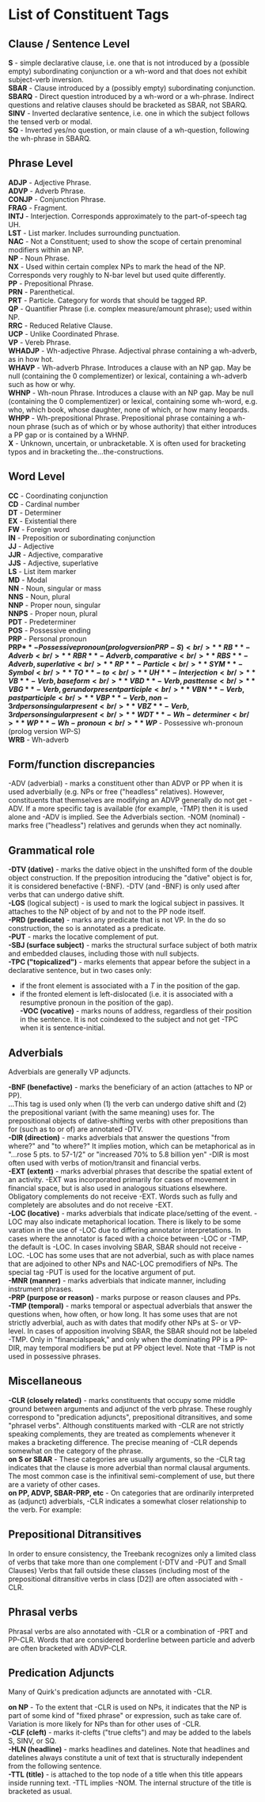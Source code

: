 # List of Constituent Tags


## Clause / Sentence Level

**S** - simple declarative clause, i.e. one that is not introduced by a (possible empty) subordinating conjunction or a wh-word and that does not exhibit subject-verb inversion.<br />
**SBAR** - Clause introduced by a (possibly empty) subordinating conjunction.<br />
**SBARQ** - Direct question introduced by a wh-word or a wh-phrase. Indirect questions and relative clauses should be bracketed as SBAR, not SBARQ.<br />
**SINV** - Inverted declarative sentence, i.e. one in which the subject follows the tensed verb or modal.<br />
**SQ** - Inverted yes/no question, or main clause of a wh-question, following the wh-phrase in SBARQ.<br />

## Phrase Level

**ADJP** - Adjective Phrase.<br />
**ADVP** - Adverb Phrase.<br />
**CONJP** - Conjunction Phrase.<br />
**FRAG** - Fragment.<br />
**INTJ** - Interjection. Corresponds approximately to the part-of-speech tag UH.<br />
**LST** - List marker. Includes surrounding punctuation.<br />
**NAC** - Not a Constituent; used to show the scope of certain prenominal modifiers within an NP.<br />
**NP** - Noun Phrase.<br />
**NX** - Used within certain complex NPs to mark the head of the NP. Corresponds very roughly to N-bar level but used quite differently.<br />
**PP** - Prepositional Phrase.<br />
**PRN** - Parenthetical.<br />
**PRT** - Particle. Category for words that should be tagged RP.<br />
**QP** - Quantifier Phrase (i.e. complex measure/amount phrase); used within NP.<br />
**RRC** - Reduced Relative Clause.<br />
**UCP** - Unlike Coordinated Phrase.<br />
**VP** - Vereb Phrase.<br />
**WHADJP** - Wh-adjective Phrase. Adjectival phrase containing a wh-adverb, as in how hot.<br />
**WHAVP** - Wh-adverb Phrase. Introduces a clause with an NP gap. May be null (containing the 0 complementizer) or lexical, containing a wh-adverb such as how or why.<br />
**WHNP** - Wh-noun Phrase. Introduces a clause with an NP gap. May be null (containing the 0 complementizer) or lexical, containing some wh-word, e.g. who, which book, whose daughter, none of which, or how many leopards.<br />
**WHPP** - Wh-prepositional Phrase. Prepositional phrase containing a wh-noun phrase (such as of which or by whose authority) that either introduces a PP gap or is contained by a WHNP.<br />
**X** - Unknown, uncertain, or unbracketable. X is often used for bracketing typos and in bracketing the...the-constructions.<br />


## Word Level

**CC** - Coordinating conjunction<br />
**CD** - Cardinal number<br />
**DT** - Determiner<br />
**EX** - Existential there<br />
**FW** - Foreign word<br />
**IN** - Preposition or subordinating conjunction<br />
**JJ** - Adjective<br />
**JJR** - Adjective, comparative<br />
**JJS** - Adjective, superlative<br />
**LS** - List item marker<br />
**MD** - Modal<br />
**NN** - Noun, singular or mass<br />
**NNS** - Noun, plural<br />
**NNP** - Proper noun, singular<br />
**NNPS** - Proper noun, plural<br />
**PDT** - Predeterminer<br />
**POS** - Possessive ending<br />
**PRP** - Personal pronoun<br />
**PRP$** - Possessive pronoun (prolog version PRP-S)<br />
**RB** - Adverb<br />
**RBR** - Adverb, comparative<br />
**RBS** - Adverb, superlative<br />
**RP** - Particle<br />
**SYM** - Symbol<br />
**TO** - to<br />
**UH** - Interjection<br />
**VB** - Verb, base form<br />
**VBD** - Verb, past tense<br />
**VBG** - Verb, gerund or present participle<br />
**VBN** - Verb, past participle<br />
**VBP** - Verb, non-3rd person singular present<br />
**VBZ** - Verb, 3rd person singular present<br />
**WDT** - Wh-determiner<br />
**WP** - Wh-pronoun<br />
**WP$** - Possessive wh-pronoun (prolog version WP-S)<br />
**WRB** - Wh-adverb<br />


## Form/function discrepancies

-ADV (adverbial) - marks a constituent other than ADVP or PP when it is used adverbially (e.g. NPs or free ("headless" relatives). However, constituents that themselves are modifying an ADVP generally do not get -ADV. If a more specific tag is available (for example, -TMP) then it is used alone and -ADV is implied. See the Adverbials section.
-NOM (nominal) - marks free ("headless") relatives and gerunds when they act nominally.


## Grammatical role

**-DTV (dative)** - marks the dative object in the unshifted form of the double object construction. If the preposition introducing the "dative" object is for, it is considered benefactive (-BNF). -DTV (and -BNF) is only used after verbs that can undergo dative shift.<br />
**-LGS** (logical subject) - is used to mark the logical subject in passives. It attaches to the NP object of by and not to the PP node itself.<br />
**-PRD (predicate)** - marks any predicate that is not VP. In the do so construction, the so is annotated as a predicate.<br />
**-PUT** - marks the locative complement of put.<br />
**-SBJ (surface subject)** - marks the structural surface subject of both matrix and embedded clauses, including those with null subjects.<br />
**-TPC ("topicalized")** - marks elements that appear before the subject in a declarative sentence, but in two cases only:<br />
- if the front element is associated with a *T* in the position of the gap.<br />
- if the fronted element is left-dislocated (i.e. it is associated with a resumptive pronoun in the position of the gap).<br />
**-VOC (vocative)** - marks nouns of address, regardless of their position in the sentence. It is not coindexed to the subject and not get -TPC when it is sentence-initial.<br />


##  Adverbials

Adverbials are generally VP adjuncts.

**-BNF (benefactive)** - marks the beneficiary of an action (attaches to NP or PP). <br />
...This tag is used only when (1) the verb can undergo dative shift and (2) the prepositional variant (with the same meaning) uses for. The prepositional objects of dative-shifting verbs with other prepositions than for (such as to or of) are annotated -DTV.<br />
**-DIR (direction)** - marks adverbials that answer the questions "from where?" and "to where?" It implies motion, which can be metaphorical as in "...rose 5 pts. to 57-1/2" or "increased 70% to 5.8 billion yen" -DIR is most often used with verbs of motion/transit and financial verbs.<br />
**-EXT (extent)** - marks adverbial phrases that describe the spatial extent of an activity. -EXT was incorporated primarily for cases of movement in financial space, but is also used in analogous situations elsewhere. Obligatory complements do not receive -EXT. Words such as fully and completely are absolutes and do not receive -EXT. <br />
**-LOC (locative)** - marks adverbials that indicate place/setting of the event. -LOC may also indicate metaphorical location. There is likely to be some varation in the use of -LOC due to differing annotator interpretations. In cases where the annotator is faced with a choice between -LOC or -TMP, the default is -LOC. In cases involving SBAR, SBAR should not receive -LOC. -LOC has some uses that are not adverbial, such as with place names that are adjoined to other NPs and NAC-LOC premodifiers of NPs. The special tag -PUT is used for the locative argument of put.<br />
**-MNR (manner)** - marks adverbials that indicate manner, including instrument phrases.<br />
**-PRP (purpose or reason)** - marks purpose or reason clauses and PPs.<br />
**-TMP (temporal)** - marks temporal or aspectual adverbials that answer the questions when, how often, or how long. It has some uses that are not strictly adverbial, auch as with dates that modify other NPs at S- or VP-level. In cases of apposition involving SBAR, the SBAR should not be labeled -TMP. Only in "financialspeak," and only when the dominating PP is a PP-DIR, may temporal modifiers be put at PP object level. Note that -TMP is not used in possessive phrases. <br />

## Miscellaneous

**-CLR (closely related)** - marks constituents that occupy some middle ground between arguments and adjunct of the verb phrase. These roughly correspond to "predication adjuncts", prepositional ditransitives, and some "phrasel verbs". Although constituents marked with -CLR are not strictly speaking complements, they are treated as complements whenever it makes a bracketing difference. The precise meaning of -CLR depends somewhat on the category of the phrase.<br />
**on S or SBAR** - These categories are usually arguments, so the -CLR tag indicates that the clause is more adverbial than normal clausal arguments. The most common case is the infinitival semi-complement of use, but there are a variety of other cases.<br />
**on PP, ADVP, SBAR-PRP, etc** - On categories that are ordinarily interpreted as (adjunct) adverbials, -CLR indicates a somewhat closer relationship to the verb. For example:<br />

## Prepositional Ditransitives
In order to ensure consistency, the Treebank recognizes only a limited class of verbs that take more than one complement (-DTV and -PUT and Small Clauses) Verbs that fall outside these classes (including most of the prepositional ditransitive verbs in class [D2]) are often associated with -CLR.

## Phrasal verbs
Phrasal verbs are also annotated with -CLR or a combination of -PRT and PP-CLR. Words that are considered borderline between particle and adverb are often bracketed with ADVP-CLR.

## Predication Adjuncts

Many of Quirk's predication adjuncts are annotated with -CLR.

**on NP** - To the extent that -CLR is used on NPs, it indicates that the NP is part of some kind of "fixed phrase" or expression, such as take care of. Variation is more likely for NPs than for other uses of -CLR.<br />
**-CLF (cleft)** - marks it-clefts ("true clefts") and may be added to the labels S, SINV, or SQ.<br />
**-HLN (headline)** - marks headlines and datelines. Note that headlines and datelines always constitute a unit of text that is structurally independent from the following sentence.<br />
**-TTL (title)** - is attached to the top node of a title when this title appears inside running text. -TTL implies -NOM. The internal structure of the title is bracketed as usual.<br />
